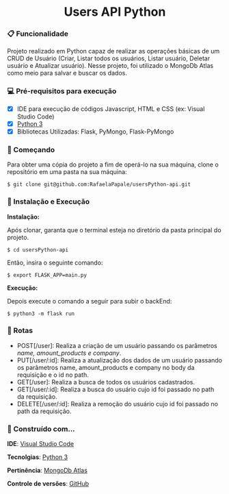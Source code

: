 <h1 align="center">Users API Python</h1>

### :clipboard: Funcionalidade
<p>
  Projeto realizado em Python capaz de realizar as operações básicas de um CRUD de Usuário (Criar, Listar todos os usuários, Listar usuário, Deletar usuário e Atualizar usuário). Nesse projeto, foi utilizado o MongoDb Atlas como meio para salvar e buscar os dados.
</p>

### :computer: Pré-requisitos para execução
- [x] IDE para execução de códigos Javascript, HTML e CSS (ex: Visual Studio Code)
- [x] [Python 3](https://www.python.org/downloads/)
- [x] Bibliotecas Utilizadas: Flask, PyMongo, Flask-PyMongo
### :rocket: Começando
<p>Para obter uma cópia do projeto a fim de operá-lo na sua máquina, clone o repositório em uma pasta na sua máquina:</p>

```
$ git clone git@github.com:RafaelaPapale/usersPython-api.git
```
### :wrench: Instalação e Execução

**Instalação:**
<p>Após clonar, garanta que o terminal esteja no diretório da pasta principal do projeto.</p>

```
$ cd usersPython-api
```

<p>Então, insira o seguinte comando:</p>

```
$ export FLASK_APP=main.py
```

**Execução:**
<p>Depois execute o comando a seguir para subir o backEnd:</p>

```
$ python3 -m flask run
```
### :telescope: Rotas

- POST[/user]: Realiza a criação de um usuário passando os parâmetros *name, amount_products e company*.
- PUT[/user/:id]: Realiza a atualização dos dados de um usuário passando os parâmetros name, amount_products e company no body da requisição e o id no path.
- GET[/user]: Realiza a busca de todos os usuários cadastrados.
- GET[/user/:id]: Realiza a busca do usuário cujo id foi passado no path da requisição.
- DELETE[/user/:id]: Realiza a remoção do usuário cujo id foi passado no path da requisição.

### :hammer: Construído com...

**IDE**: [Visual Studio Code](https://code.visualstudio.com/)

**Tecnolgias**: [Python 3](https://www.python.org/downloads/)

**Pertinência**: [MongoDb Atlas](https://account.mongodb.com/account/login?_ga=2.204523984.1347496482.1648473728-1771549431.1644318985&_gac=1.90835432.1648487392.CjwKCAjwuYWSBhByEiwAKd_n_ku0vCvysMHVuTLai3cSowiu8WJUE7xhE8tnfrgID6XgQz8zTzOemRoCY8AQAvD_BwE)

**Controle de versões**: [GitHub](https://github.com/)